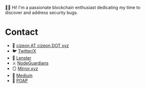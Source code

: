 :male_detective: Hi! I'm a passionate blockchain enthusiast dedicating my time to discover and address security bugs.

# Contact

- :incoming_envelope: [cizeon AT cizeon DOT xyz](mailto:cizeonATcizeonDOTxyz)
- :bird: [Twitter/X](https://x.com/cizeon)
- :seedling: [Lenster](https://lenster.xyz/u/cizeon)
- :crossed_swords: [NodeGuardians](https://nodeguardians.io/character/670101944462)
- :mirror: [Mirror.xyz](https://mirror.xyz/cizeon.eth)
- :newspaper: [Medium](https://medium.com/@cizeon)
- :ribbon: [POAP](https://app.poap.xyz/scan/cizeon.eth)
